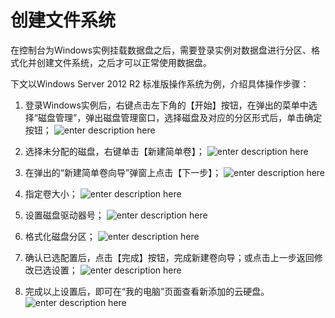 # 创建文件系统
在控制台为Windows实例挂载数据盘之后，需要登录实例对数据盘进行分区、格式化并创建文件系统，之后才可以正常使用数据盘。

下文以Windows Server 2012 R2 标准版操作系统为例，介绍具体操作步骤：

1. 登录Windows实例后，右键点击左下角的【开始】按钮，在弹出的菜单中选择“磁盘管理”，弹出磁盘管理窗口，选择磁盘及对应的分区形式后，单击确定按钮；
![enter description here][1]

2. 选择未分配的磁盘，右键单击【新建简单卷】；
![enter description here][2]

3. 在弹出的“新建简单卷向导”弹窗上点击【下一步】；
![enter description here][3]

4. 指定卷大小；
![enter description here][4]

5. 设置磁盘驱动器号；
![enter description here][5]

6. 格式化磁盘分区；
![enter description here][6]

7. 确认已选配置后，点击【完成】按钮，完成新建卷向导；或点击上一步返回修改已选设置；
![enter description here][7]

8. 完成以上设置后，即可在“我的电脑”页面查看新添加的云硬盘。
![enter description here][8]


  [1]: ./images/Getting-Start-Windows-FileSystem-1.png "Getting-Start-Windows-FileSystem-1.png"
  [2]: ./images/Getting-Start-Windows-FileSystem-2.png "Getting-Start-Windows-FileSystem-2.png"
  [3]: ./images/Getting-Start-Windows-FileSystem-3.png "Getting-Start-Windows-FileSystem-3.png"
  [4]: ./images/Getting-Start-Windows-FileSystem-4.png "Getting-Start-Windows-FileSystem-4.png"
  [5]: ./images/Getting-Start-Windows-FileSystem-5.png "Getting-Start-Windows-FileSystem-5.png"
  [6]: ./images/Getting-Start-Windows-FileSystem-6.png "Getting-Start-Windows-FileSystem-6.png"
  [7]: ./images/Getting-Start-Windows-FileSystem-7.png "Getting-Start-Windows-FileSystem-7.png"
  [8]: ./images/Getting-Start-Windows-FileSystem-8.png "Getting-Start-Windows-FileSystem-8.png"